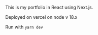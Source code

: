 This is my portfolio in React using Next.js.

Deployed on vercel on node v 18.x

Run with `yarn dev`

